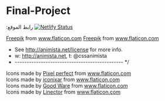 # Final-Project
<!-- فكرة الموقع -->
<!-- مصادر تعلم اللغة الاسبانية كثيرة في الانترنت ولذلك صمم الموقع ليجمع هذه المصادر و يعرضها بشكل مبسط و سهل مع تحديد المستوى ،و إمكانية إن يقييم المتعلم هذا المصدر من كتب و قنوات يوتيوب إن كانت مفيدة أو ينصح بها -->

<!-- الصفحة الرئيسية-->
<!-- نبذة عن فكرة و مميزات الموقع -->


<!-- صفحة الكتب-->
<!-- من المصادر المهمة للمتعلم في هذه الصفحة يستطيع المتعلم اضافة الكتب و الاطلاع على الكتب الاخرى المضافة و معرفة المستوى والمراجعات عن الكتاب -->


<!-- الدورات-->
<!-- الدورات المتوفرة و معلومات عنها -->

<!-- اختبار أيام الاسبوع-->
<!-- اختبار مبسط عن أيام الاسبوع باللغة الاسبانية بإستخدام جافاسكربيت  -->




:رابط الموقع
[![Netlify Status](https://api.netlify.com/api/v1/badges/13937508-ac78-4114-9c69-c2e91937205f/deploy-status)](https://app.netlify.com/sites/learn-espanol/deploys)


<!-- Attribution: -->
 <a href="http://www.freepik.com/" title="Freepik">Freepik</a> from <a href="https://www.flaticon.com/" title="Flaticon">www.flaticon.com</a>
 <a href="https://www.flaticon.com/authors/freepik" title="Freepik">Freepik</a> from <a href="https://www.flaticon.com/" title="Flaticon">www.flaticon.com</a></div>
 * See http://animista.net/license for more info. 
 * w: http://animista.net, t: @cssanimista
 * ---------------------------------------------- */
 <div>Icons made by <a href="https://www.flaticon.com/authors/pixel-perfect" title="Pixel perfect">Pixel perfect</a> from <a href="https://www.flaticon.com/" title="Flaticon">www.flaticon.com</a></div>
 <div>Icons made by <a href="https://www.flaticon.com/free-icon/loading_2413423?term=loading&related_id=2413423" title="iconixar">iconixar</a> from <a href="https://www.flaticon.com/" title="Flaticon">www.flaticon.com</a></div>
 <div>Icons made by <a href="https://www.flaticon.com/authors/good-ware" title="Good Ware">Good Ware</a> from <a href="https://www.flaticon.com/" title="Flaticon">www.flaticon.com</a></div>
 <div>Icons made by <a href="https://www.flaticon.com/authors/linector" title="Linector">Linector</a> from <a href="https://www.flaticon.com/" title="Flaticon">www.flaticon.com</a></div>






